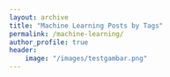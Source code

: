 ```yaml
---
layout: archive
title: "Machine Learning Posts by Tags"
permalink: /machine-learning/
author_profile: true
header:
    image: "/images/testgambar.png"
---
```

